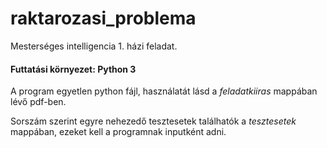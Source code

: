 # raktarozasi_problema
Mesterséges intelligencia 1. házi feladat.

#### Futtatási környezet: Python 3

A program egyetlen python fájl, használatát lásd a *feladatkiiras* mappában lévő pdf-ben.

Sorszám szerint egyre nehezedő tesztesetek találhatók a *tesztesetek* mappában, ezeket kell a programnak inputként adni.
